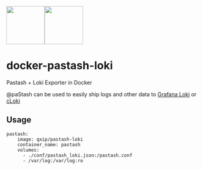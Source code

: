 <img src='https://camo.githubusercontent.com/4d5c2401eac869c28dc7d39e34e33fc175fa9ebe/687474703a2f2f692e696d6775722e636f6d2f77596a7343717a2e706e67' width=100><img src='https://user-images.githubusercontent.com/1423657/50455638-a8c41580-094f-11e9-8b43-dd0a9ae0f622.png' width=100>

# docker-pastash-loki
Pastash + Loki Exporter in Docker

@paStash can be used to easily ship logs and other data to [Grafana Loki](https://github.com/grafana/loki) or [cLoki](https://github.com/lmangani/cloki/)


## Usage
```
pastash:
    image: qxip/pastash-loki
    container_name: pastash
    volumes:
      - ./conf/pastash_loki.json:/pastash.conf
      - /var/log:/var/log:ro
```
